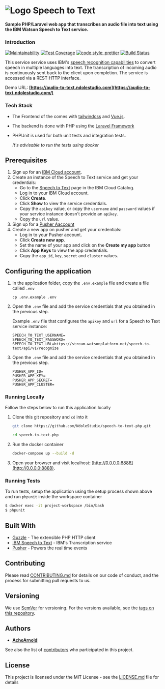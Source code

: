 # ![Logo](https://audio-to-text.ndolestudio.com/images/favicon.png) Speech to Text

**Sample PHP/Laravel web app that transcribes an audio file into text using the IBM Watson Speech to Text service.**

### Introduction

[![Maintainability](https://api.codeclimate.com/v1/badges/e553130d8d6ad20ee2fc/maintainability)](https://codeclimate.com/github/NdoleStudio/speech-to-text-php/maintainability)
[![Test Coverage](https://api.codeclimate.com/v1/badges/e553130d8d6ad20ee2fc/test_coverage)](https://codeclimate.com/github/NdoleStudio/speech-to-text-php/test_coverage)
[![code style: prettier](https://img.shields.io/badge/code_style-prettier-ff69b4.svg?style=flat-square)](https://github.com/prettier/prettier)
[![Build Status](https://travis-ci.org/NdoleStudio/speech-to-text-php.svg?branch=master)](https://travis-ci.org/NdoleStudio/speech-to-text-php)

This service service uses IBM's [speech recognition capabilities](https://www.ibm.com/watson/services/speech-to-text) to convert speech in multiple languages into text. The transcription of incoming audio is continuously sent back to the client upon completion. The service is accessed via a REST HTTP interface.

Demo URL: **[https://audio-to-text.ndolestudio.com](https://audio-to-text.ndolestudio.com/)**


### Tech Stack

- The Frontend of the comes with [tailwindcss](https://tailwindcss.com) and [Vue.js](https://vuejs.org/).
- The backend is done with PHP using the [Laravel Framework](https://laravel.com/)
- PHPUnit is used for both unit tests and integration tests. 
  
  *It's advisable to run the tests using docker*
  

## Prerequisites

1. Sign up for an [IBM Cloud account](https://console.bluemix.net/registration/).
1. Create an instance of the Speech to Text service and get your credentials:
    - Go to the [Speech to Text](https://console.bluemix.net/catalog/services/speech-to-text) page in the IBM Cloud Catalog.
    - Log in to your IBM Cloud account.
    - Click **Create**.
    - Click **Show** to view the service credentials.
    - Copy the `apikey` value, or copy the `username` and `password` values if your service instance doesn't provide an `apikey`.
    - Copy the `url` value.
1. Sign up for a [Pusher Aaccount](https://dashboard.pusher.com/accounts/sign_up)
1. Create a new app on pusher and get your credentials:
    - Log in to your Pusher account.
    - Click **Create new app**.
    - Set the name of your app and click on the **Create my app** button
    - Click **App Keys** to view the app credentials.
    - Copy the `app_id`, `key`, `secret` and `cluster` values.

## Configuring the application

1. In the application folder, copy the `.env.example` file and create a file called `.env`

    ```
    cp .env.example .env
    ```

2. Open the `.env` file and add the service credentials that you obtained in the previous step.

    Example `.env` file that configures the `apikey` and `url` for a Speech to Text service instance:

    ```
    SPEECH_TO_TEXT_USERNAME=
    SPEECH_TO_TEXT_PASSWORD=
    SPEECH_TO_TEXT_URL=https://stream.watsonplatform.net/speech-to-text/api/v1/recognize
    ```

3. Open the `.env` file and add the service credentials that you obtained in the previous step.   
   ```
   PUSHER_APP_ID=
   PUSHER_APP_KEY=
   PUSHER_APP_SECRET=
   PUSHER_APP_CLUSTER=
   ```

### Running Locally

Follow the steps below to run this application locally

1. Clone this git repository and `cd` into it

    ```bash
    git clone https://github.com/NdoleStudio/speech-to-text-php.git
    
    cd speech-to-text-php
    ```

2.  Run the docker container

    ```bash
    docker-compose up --build -d
    ```

3.  Open your browser and visit localhost: [http://0.0.0.0:8888](http://0.0.0.0:8888).

### Running Tests

To run tests, setup the application using the setup process shown above and run `phpunit` inside the workspace container


```bash
$ docker exec -it project-workspace /bin/bash
$ phpunit
```

## Built With

* [Guzzle](http://www.dropwizard.io/1.0.2/docs/) - The extensible PHP HTTP client
* [IBM Speech to Text](https://console.bluemix.net/catalog/services/speech-to-text) - IBM's Transcription service
* [Pusher](https://pusher.com) - Powers the real time events

## Contributing

Please read [CONTRIBUTING.md](CONTRIBUTING.md) for details on our code of conduct, and the process for submitting pull requests to us.

## Versioning

We use [SemVer](http://semver.org/) for versioning. For the versions available, see the [tags on this repository](https://github.com/your/project/tags). 

## Authors

* **[AchoArnold](https://github.com/AchoArnold)**

See also the list of [contributors](https://github.com/NdoleStudio/darksky-php/contributors) who participated in this project.

## License

This project is licensed under the MIT License - see the [LICENSE.md](LICENSE.md) file for details
